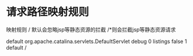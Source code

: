 # 请求路径映射规则

映射规则 / 默认会忽略jsp等静态资源的拦截 /*则会拦截jsp等静态资源请求


<servlet>
        <servlet-name>default</servlet-name>
        <servlet-class>org.apache.catalina.servlets.DefaultServlet</servlet-class>
        <init-param>
            <param-name>debug</param-name>
            <param-value>0</param-value>
        </init-param>
        <init-param>
            <param-name>listings</param-name>
            <param-value>false</param-value>
        </init-param>
        <load-on-startup>1</load-on-startup>
    </servlet>
<servlet-mapping>
        <servlet-name>default</servlet-name>
        <url-pattern>/</url-pattern>
    </servlet-mapping>